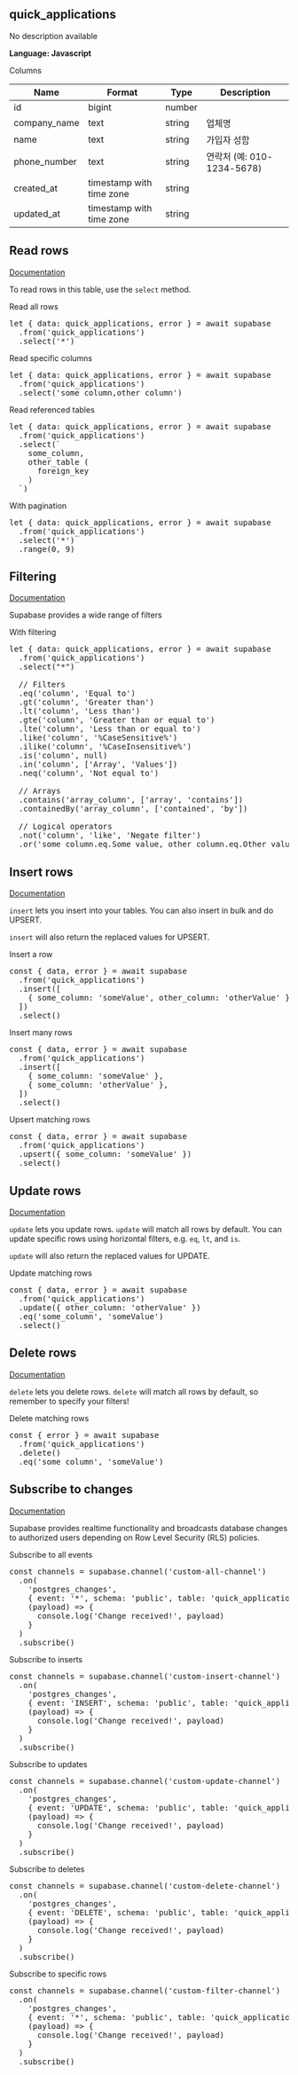 ## quick\_applications

No description available

**Language: Javascript**

Columns

| Name          | Format                   | Type   | Description                |
| ------------- | ------------------------ | ------ | -------------------------- |
| id            | bigint                   | number |                            |
| company\_name | text                     | string | 업체명                     |
| name          | text                     | string | 가입자 성함                |
| phone\_number | text                     | string | 연락처 (예: 010-1234-5678) |
| created\_at   | timestamp with time zone | string |                            |
| updated\_at   | timestamp with time zone | string |                            |

## Read rows

[Documentation](https://supabase.com/docs/reference/javascript/select)

To read rows in this table, use the `select` method.

Read all rows

<pre class="codeBlock prism-code language-js"><div class="token-line"><span class="token keyword">let</span><span class="token plain"> </span><span class="token punctuation">{</span><span class="token plain"> </span><span class="token literal-property property">data</span><span class="token operator">:</span><span class="token plain"> quick_applications</span><span class="token punctuation">,</span><span class="token plain"> error </span><span class="token punctuation">}</span><span class="token plain"> </span><span class="token operator">=</span><span class="token plain"> </span><span class="token keyword control-flow">await</span><span class="token plain"> supabase</span></div><div class="token-line"><span class="token plain">  </span><span class="token punctuation">.</span><span class="token keyword module">from</span><span class="token punctuation">(</span><span class="token string">'quick_applications'</span><span class="token punctuation">)</span><span class="token plain"></span></div><div class="token-line"><span class="token plain">  </span><span class="token punctuation">.</span><span class="token method function property-access">select</span><span class="token punctuation">(</span><span class="token string">'*'</span><span class="token punctuation">)</span></div></pre>

Read specific columns

<pre class="codeBlock prism-code language-js"><div class="token-line"><span class="token keyword">let</span><span class="token plain"> </span><span class="token punctuation">{</span><span class="token plain"> </span><span class="token literal-property property">data</span><span class="token operator">:</span><span class="token plain"> quick_applications</span><span class="token punctuation">,</span><span class="token plain"> error </span><span class="token punctuation">}</span><span class="token plain"> </span><span class="token operator">=</span><span class="token plain"> </span><span class="token keyword control-flow">await</span><span class="token plain"> supabase</span></div><div class="token-line"><span class="token plain">  </span><span class="token punctuation">.</span><span class="token keyword module">from</span><span class="token punctuation">(</span><span class="token string">'quick_applications'</span><span class="token punctuation">)</span><span class="token plain"></span></div><div class="token-line"><span class="token plain">  </span><span class="token punctuation">.</span><span class="token method function property-access">select</span><span class="token punctuation">(</span><span class="token string">'some_column,other_column'</span><span class="token punctuation">)</span></div></pre>

Read referenced tables

<pre class="codeBlock prism-code language-js"><div class="token-line"><span class="token keyword">let</span><span class="token plain"> </span><span class="token punctuation">{</span><span class="token plain"> </span><span class="token literal-property property">data</span><span class="token operator">:</span><span class="token plain"> quick_applications</span><span class="token punctuation">,</span><span class="token plain"> error </span><span class="token punctuation">}</span><span class="token plain"> </span><span class="token operator">=</span><span class="token plain"> </span><span class="token keyword control-flow">await</span><span class="token plain"> supabase</span></div><div class="token-line"><span class="token plain">  </span><span class="token punctuation">.</span><span class="token keyword module">from</span><span class="token punctuation">(</span><span class="token string">'quick_applications'</span><span class="token punctuation">)</span><span class="token plain"></span></div><div class="token-line"><span class="token plain">  </span><span class="token punctuation">.</span><span class="token method function property-access">select</span><span class="token punctuation">(</span><span class="token template-string template-punctuation string">`</span><span class="token template-string string"></span></div><div class="token-line"><span class="token template-string string">    some_column,</span></div><div class="token-line"><span class="token template-string string">    other_table (</span></div><div class="token-line"><span class="token template-string string">      foreign_key</span></div><div class="token-line"><span class="token template-string string">    )</span></div><div class="token-line"><span class="token template-string string">  </span><span class="token template-string template-punctuation string">`</span><span class="token punctuation">)</span></div></pre>

With pagination

<pre class="codeBlock prism-code language-js"><div class="token-line"><span class="token keyword">let</span><span class="token plain"> </span><span class="token punctuation">{</span><span class="token plain"> </span><span class="token literal-property property">data</span><span class="token operator">:</span><span class="token plain"> quick_applications</span><span class="token punctuation">,</span><span class="token plain"> error </span><span class="token punctuation">}</span><span class="token plain"> </span><span class="token operator">=</span><span class="token plain"> </span><span class="token keyword control-flow">await</span><span class="token plain"> supabase</span></div><div class="token-line"><span class="token plain">  </span><span class="token punctuation">.</span><span class="token keyword module">from</span><span class="token punctuation">(</span><span class="token string">'quick_applications'</span><span class="token punctuation">)</span><span class="token plain"></span></div><div class="token-line"><span class="token plain">  </span><span class="token punctuation">.</span><span class="token method function property-access">select</span><span class="token punctuation">(</span><span class="token string">'*'</span><span class="token punctuation">)</span><span class="token plain"></span></div><div class="token-line"><span class="token plain">  </span><span class="token punctuation">.</span><span class="token method function property-access">range</span><span class="token punctuation">(</span><span class="token number">0</span><span class="token punctuation">,</span><span class="token plain"> </span><span class="token number">9</span><span class="token punctuation">)</span></div></pre>

## Filtering

[Documentation](https://supabase.com/docs/reference/javascript/using-filters)

Supabase provides a wide range of filters

With filtering

<pre class="codeBlock prism-code language-js"><div class="token-line"><span class="token keyword">let</span><span class="token plain"> </span><span class="token punctuation">{</span><span class="token plain"> </span><span class="token literal-property property">data</span><span class="token operator">:</span><span class="token plain"> quick_applications</span><span class="token punctuation">,</span><span class="token plain"> error </span><span class="token punctuation">}</span><span class="token plain"> </span><span class="token operator">=</span><span class="token plain"> </span><span class="token keyword control-flow">await</span><span class="token plain"> supabase</span></div><div class="token-line"><span class="token plain">  </span><span class="token punctuation">.</span><span class="token keyword module">from</span><span class="token punctuation">(</span><span class="token string">'quick_applications'</span><span class="token punctuation">)</span><span class="token plain"></span></div><div class="token-line"><span class="token plain">  </span><span class="token punctuation">.</span><span class="token method function property-access">select</span><span class="token punctuation">(</span><span class="token string">"*"</span><span class="token punctuation">)</span><span class="token plain"></span></div><div class="token-line"><span class="token plain">
</span></div><div class="token-line"><span class="token plain">  </span><span class="token comment">// Filters</span><span class="token plain"></span></div><div class="token-line"><span class="token plain">  </span><span class="token punctuation">.</span><span class="token method function property-access">eq</span><span class="token punctuation">(</span><span class="token string">'column'</span><span class="token punctuation">,</span><span class="token plain"> </span><span class="token string">'Equal to'</span><span class="token punctuation">)</span><span class="token plain"></span></div><div class="token-line"><span class="token plain">  </span><span class="token punctuation">.</span><span class="token method function property-access">gt</span><span class="token punctuation">(</span><span class="token string">'column'</span><span class="token punctuation">,</span><span class="token plain"> </span><span class="token string">'Greater than'</span><span class="token punctuation">)</span><span class="token plain"></span></div><div class="token-line"><span class="token plain">  </span><span class="token punctuation">.</span><span class="token method function property-access">lt</span><span class="token punctuation">(</span><span class="token string">'column'</span><span class="token punctuation">,</span><span class="token plain"> </span><span class="token string">'Less than'</span><span class="token punctuation">)</span><span class="token plain"></span></div><div class="token-line"><span class="token plain">  </span><span class="token punctuation">.</span><span class="token method function property-access">gte</span><span class="token punctuation">(</span><span class="token string">'column'</span><span class="token punctuation">,</span><span class="token plain"> </span><span class="token string">'Greater than or equal to'</span><span class="token punctuation">)</span><span class="token plain"></span></div><div class="token-line"><span class="token plain">  </span><span class="token punctuation">.</span><span class="token method function property-access">lte</span><span class="token punctuation">(</span><span class="token string">'column'</span><span class="token punctuation">,</span><span class="token plain"> </span><span class="token string">'Less than or equal to'</span><span class="token punctuation">)</span><span class="token plain"></span></div><div class="token-line"><span class="token plain">  </span><span class="token punctuation">.</span><span class="token method function property-access">like</span><span class="token punctuation">(</span><span class="token string">'column'</span><span class="token punctuation">,</span><span class="token plain"> </span><span class="token string">'%CaseSensitive%'</span><span class="token punctuation">)</span><span class="token plain"></span></div><div class="token-line"><span class="token plain">  </span><span class="token punctuation">.</span><span class="token method function property-access">ilike</span><span class="token punctuation">(</span><span class="token string">'column'</span><span class="token punctuation">,</span><span class="token plain"> </span><span class="token string">'%CaseInsensitive%'</span><span class="token punctuation">)</span><span class="token plain"></span></div><div class="token-line"><span class="token plain">  </span><span class="token punctuation">.</span><span class="token method function property-access">is</span><span class="token punctuation">(</span><span class="token string">'column'</span><span class="token punctuation">,</span><span class="token plain"> </span><span class="token keyword null nil">null</span><span class="token punctuation">)</span><span class="token plain"></span></div><div class="token-line"><span class="token plain">  </span><span class="token punctuation">.</span><span class="token method function property-access">in</span><span class="token punctuation">(</span><span class="token string">'column'</span><span class="token punctuation">,</span><span class="token plain"> </span><span class="token punctuation">[</span><span class="token string">'Array'</span><span class="token punctuation">,</span><span class="token plain"> </span><span class="token string">'Values'</span><span class="token punctuation">]</span><span class="token punctuation">)</span><span class="token plain"></span></div><div class="token-line"><span class="token plain">  </span><span class="token punctuation">.</span><span class="token method function property-access">neq</span><span class="token punctuation">(</span><span class="token string">'column'</span><span class="token punctuation">,</span><span class="token plain"> </span><span class="token string">'Not equal to'</span><span class="token punctuation">)</span><span class="token plain"></span></div><div class="token-line"><span class="token plain">
</span></div><div class="token-line"><span class="token plain">  </span><span class="token comment">// Arrays</span><span class="token plain"></span></div><div class="token-line"><span class="token plain">  </span><span class="token punctuation">.</span><span class="token method function property-access">contains</span><span class="token punctuation">(</span><span class="token string">'array_column'</span><span class="token punctuation">,</span><span class="token plain"> </span><span class="token punctuation">[</span><span class="token string">'array'</span><span class="token punctuation">,</span><span class="token plain"> </span><span class="token string">'contains'</span><span class="token punctuation">]</span><span class="token punctuation">)</span><span class="token plain"></span></div><div class="token-line"><span class="token plain">  </span><span class="token punctuation">.</span><span class="token method function property-access">containedBy</span><span class="token punctuation">(</span><span class="token string">'array_column'</span><span class="token punctuation">,</span><span class="token plain"> </span><span class="token punctuation">[</span><span class="token string">'contained'</span><span class="token punctuation">,</span><span class="token plain"> </span><span class="token string">'by'</span><span class="token punctuation">]</span><span class="token punctuation">)</span><span class="token plain"></span></div><div class="token-line"><span class="token plain">
</span></div><div class="token-line"><span class="token plain">  </span><span class="token comment">// Logical operators</span><span class="token plain"></span></div><div class="token-line"><span class="token plain">  </span><span class="token punctuation">.</span><span class="token method function property-access">not</span><span class="token punctuation">(</span><span class="token string">'column'</span><span class="token punctuation">,</span><span class="token plain"> </span><span class="token string">'like'</span><span class="token punctuation">,</span><span class="token plain"> </span><span class="token string">'Negate filter'</span><span class="token punctuation">)</span><span class="token plain"></span></div><div class="token-line"><span class="token plain">  </span><span class="token punctuation">.</span><span class="token method function property-access">or</span><span class="token punctuation">(</span><span class="token string">'some_column.eq.Some value, other_column.eq.Other value'</span><span class="token punctuation">)</span></div></pre>

## Insert rows

[Documentation](https://supabase.com/docs/reference/javascript/insert)

`insert` lets you insert into your tables. You can also insert in bulk and do UPSERT.

`insert` will also return the replaced values for UPSERT.

Insert a row

<pre class="codeBlock prism-code language-js"><div class="token-line"><span class="token keyword">const</span><span class="token plain"> </span><span class="token punctuation">{</span><span class="token plain"> data</span><span class="token punctuation">,</span><span class="token plain"> error </span><span class="token punctuation">}</span><span class="token plain"> </span><span class="token operator">=</span><span class="token plain"> </span><span class="token keyword control-flow">await</span><span class="token plain"> supabase</span></div><div class="token-line"><span class="token plain">  </span><span class="token punctuation">.</span><span class="token keyword module">from</span><span class="token punctuation">(</span><span class="token string">'quick_applications'</span><span class="token punctuation">)</span><span class="token plain"></span></div><div class="token-line"><span class="token plain">  </span><span class="token punctuation">.</span><span class="token method function property-access">insert</span><span class="token punctuation">(</span><span class="token punctuation">[</span><span class="token plain"></span></div><div class="token-line"><span class="token plain">    </span><span class="token punctuation">{</span><span class="token plain"> </span><span class="token literal-property property">some_column</span><span class="token operator">:</span><span class="token plain"> </span><span class="token string">'someValue'</span><span class="token punctuation">,</span><span class="token plain"> </span><span class="token literal-property property">other_column</span><span class="token operator">:</span><span class="token plain"> </span><span class="token string">'otherValue'</span><span class="token plain"> </span><span class="token punctuation">}</span><span class="token punctuation">,</span><span class="token plain"></span></div><div class="token-line"><span class="token plain">  </span><span class="token punctuation">]</span><span class="token punctuation">)</span><span class="token plain"></span></div><div class="token-line"><span class="token plain">  </span><span class="token punctuation">.</span><span class="token method function property-access">select</span><span class="token punctuation">(</span><span class="token punctuation">)</span></div></pre>

Insert many rows

<pre class="codeBlock prism-code language-js"><div class="token-line"><span class="token keyword">const</span><span class="token plain"> </span><span class="token punctuation">{</span><span class="token plain"> data</span><span class="token punctuation">,</span><span class="token plain"> error </span><span class="token punctuation">}</span><span class="token plain"> </span><span class="token operator">=</span><span class="token plain"> </span><span class="token keyword control-flow">await</span><span class="token plain"> supabase</span></div><div class="token-line"><span class="token plain">  </span><span class="token punctuation">.</span><span class="token keyword module">from</span><span class="token punctuation">(</span><span class="token string">'quick_applications'</span><span class="token punctuation">)</span><span class="token plain"></span></div><div class="token-line"><span class="token plain">  </span><span class="token punctuation">.</span><span class="token method function property-access">insert</span><span class="token punctuation">(</span><span class="token punctuation">[</span><span class="token plain"></span></div><div class="token-line"><span class="token plain">    </span><span class="token punctuation">{</span><span class="token plain"> </span><span class="token literal-property property">some_column</span><span class="token operator">:</span><span class="token plain"> </span><span class="token string">'someValue'</span><span class="token plain"> </span><span class="token punctuation">}</span><span class="token punctuation">,</span><span class="token plain"></span></div><div class="token-line"><span class="token plain">    </span><span class="token punctuation">{</span><span class="token plain"> </span><span class="token literal-property property">some_column</span><span class="token operator">:</span><span class="token plain"> </span><span class="token string">'otherValue'</span><span class="token plain"> </span><span class="token punctuation">}</span><span class="token punctuation">,</span><span class="token plain"></span></div><div class="token-line"><span class="token plain">  </span><span class="token punctuation">]</span><span class="token punctuation">)</span><span class="token plain"></span></div><div class="token-line"><span class="token plain">  </span><span class="token punctuation">.</span><span class="token method function property-access">select</span><span class="token punctuation">(</span><span class="token punctuation">)</span></div></pre>

Upsert matching rows

<pre class="codeBlock prism-code language-js"><div class="token-line"><span class="token keyword">const</span><span class="token plain"> </span><span class="token punctuation">{</span><span class="token plain"> data</span><span class="token punctuation">,</span><span class="token plain"> error </span><span class="token punctuation">}</span><span class="token plain"> </span><span class="token operator">=</span><span class="token plain"> </span><span class="token keyword control-flow">await</span><span class="token plain"> supabase</span></div><div class="token-line"><span class="token plain">  </span><span class="token punctuation">.</span><span class="token keyword module">from</span><span class="token punctuation">(</span><span class="token string">'quick_applications'</span><span class="token punctuation">)</span><span class="token plain"></span></div><div class="token-line"><span class="token plain">  </span><span class="token punctuation">.</span><span class="token method function property-access">upsert</span><span class="token punctuation">(</span><span class="token punctuation">{</span><span class="token plain"> </span><span class="token literal-property property">some_column</span><span class="token operator">:</span><span class="token plain"> </span><span class="token string">'someValue'</span><span class="token plain"> </span><span class="token punctuation">}</span><span class="token punctuation">)</span><span class="token plain"></span></div><div class="token-line"><span class="token plain">  </span><span class="token punctuation">.</span><span class="token method function property-access">select</span><span class="token punctuation">(</span><span class="token punctuation">)</span></div></pre>

## Update rows

[Documentation](https://supabase.com/docs/reference/javascript/update)

`update` lets you update rows. `update` will match all rows by default. You can update specific rows using horizontal filters, e.g. `eq`, `lt`, and `is`.

`update` will also return the replaced values for UPDATE.

Update matching rows

<pre class="codeBlock prism-code language-js"><div class="token-line"><span class="token keyword">const</span><span class="token plain"> </span><span class="token punctuation">{</span><span class="token plain"> data</span><span class="token punctuation">,</span><span class="token plain"> error </span><span class="token punctuation">}</span><span class="token plain"> </span><span class="token operator">=</span><span class="token plain"> </span><span class="token keyword control-flow">await</span><span class="token plain"> supabase</span></div><div class="token-line"><span class="token plain">  </span><span class="token punctuation">.</span><span class="token keyword module">from</span><span class="token punctuation">(</span><span class="token string">'quick_applications'</span><span class="token punctuation">)</span><span class="token plain"></span></div><div class="token-line"><span class="token plain">  </span><span class="token punctuation">.</span><span class="token method function property-access">update</span><span class="token punctuation">(</span><span class="token punctuation">{</span><span class="token plain"> </span><span class="token literal-property property">other_column</span><span class="token operator">:</span><span class="token plain"> </span><span class="token string">'otherValue'</span><span class="token plain"> </span><span class="token punctuation">}</span><span class="token punctuation">)</span><span class="token plain"></span></div><div class="token-line"><span class="token plain">  </span><span class="token punctuation">.</span><span class="token method function property-access">eq</span><span class="token punctuation">(</span><span class="token string">'some_column'</span><span class="token punctuation">,</span><span class="token plain"> </span><span class="token string">'someValue'</span><span class="token punctuation">)</span><span class="token plain"></span></div><div class="token-line"><span class="token plain">  </span><span class="token punctuation">.</span><span class="token method function property-access">select</span><span class="token punctuation">(</span><span class="token punctuation">)</span></div></pre>

## Delete rows

[Documentation](https://supabase.com/docs/reference/javascript/delete)

`delete` lets you delete rows. `delete` will match all rows by default, so remember to specify your filters!

Delete matching rows

<pre class="codeBlock prism-code language-js"><div class="token-line"><span class="token keyword">const</span><span class="token plain"> </span><span class="token punctuation">{</span><span class="token plain"> error </span><span class="token punctuation">}</span><span class="token plain"> </span><span class="token operator">=</span><span class="token plain"> </span><span class="token keyword control-flow">await</span><span class="token plain"> supabase</span></div><div class="token-line"><span class="token plain">  </span><span class="token punctuation">.</span><span class="token keyword module">from</span><span class="token punctuation">(</span><span class="token string">'quick_applications'</span><span class="token punctuation">)</span><span class="token plain"></span></div><div class="token-line"><span class="token plain">  </span><span class="token punctuation">.</span><span class="token method function property-access">delete</span><span class="token punctuation">(</span><span class="token punctuation">)</span><span class="token plain"></span></div><div class="token-line"><span class="token plain">  </span><span class="token punctuation">.</span><span class="token method function property-access">eq</span><span class="token punctuation">(</span><span class="token string">'some_column'</span><span class="token punctuation">,</span><span class="token plain"> </span><span class="token string">'someValue'</span><span class="token punctuation">)</span></div></pre>

## Subscribe to changes

[Documentation](https://supabase.com/docs/reference/javascript/subscribe)

Supabase provides realtime functionality and broadcasts database changes to authorized users depending on Row Level Security (RLS) policies.

Subscribe to all events

<pre class="codeBlock prism-code language-js"><div class="token-line"><span class="token keyword">const</span><span class="token plain"> channels </span><span class="token operator">=</span><span class="token plain"> supabase</span><span class="token punctuation">.</span><span class="token method function property-access">channel</span><span class="token punctuation">(</span><span class="token string">'custom-all-channel'</span><span class="token punctuation">)</span><span class="token plain"></span></div><div class="token-line"><span class="token plain">  </span><span class="token punctuation">.</span><span class="token method function property-access">on</span><span class="token punctuation">(</span><span class="token plain"></span></div><div class="token-line"><span class="token plain">    </span><span class="token string">'postgres_changes'</span><span class="token punctuation">,</span><span class="token plain"></span></div><div class="token-line"><span class="token plain">    </span><span class="token punctuation">{</span><span class="token plain"> </span><span class="token literal-property property">event</span><span class="token operator">:</span><span class="token plain"> </span><span class="token string">'*'</span><span class="token punctuation">,</span><span class="token plain"> </span><span class="token literal-property property">schema</span><span class="token operator">:</span><span class="token plain"> </span><span class="token string">'public'</span><span class="token punctuation">,</span><span class="token plain"> </span><span class="token literal-property property">table</span><span class="token operator">:</span><span class="token plain"> </span><span class="token string">'quick_applications'</span><span class="token plain"> </span><span class="token punctuation">}</span><span class="token punctuation">,</span><span class="token plain"></span></div><div class="token-line"><span class="token plain">    </span><span class="token punctuation">(</span><span class="token parameter">payload</span><span class="token punctuation">)</span><span class="token plain"> </span><span class="token arrow operator">=></span><span class="token plain"> </span><span class="token punctuation">{</span><span class="token plain"></span></div><div class="token-line"><span class="token plain">      </span><span class="token console class-name">console</span><span class="token punctuation">.</span><span class="token method function property-access">log</span><span class="token punctuation">(</span><span class="token string">'Change received!'</span><span class="token punctuation">,</span><span class="token plain"> payload</span><span class="token punctuation">)</span><span class="token plain"></span></div><div class="token-line"><span class="token plain">    </span><span class="token punctuation">}</span><span class="token plain"></span></div><div class="token-line"><span class="token plain">  </span><span class="token punctuation">)</span><span class="token plain"></span></div><div class="token-line"><span class="token plain">  </span><span class="token punctuation">.</span><span class="token method function property-access">subscribe</span><span class="token punctuation">(</span><span class="token punctuation">)</span></div></pre>

Subscribe to inserts

<pre class="codeBlock prism-code language-js"><div class="token-line"><span class="token keyword">const</span><span class="token plain"> channels </span><span class="token operator">=</span><span class="token plain"> supabase</span><span class="token punctuation">.</span><span class="token method function property-access">channel</span><span class="token punctuation">(</span><span class="token string">'custom-insert-channel'</span><span class="token punctuation">)</span><span class="token plain"></span></div><div class="token-line"><span class="token plain">  </span><span class="token punctuation">.</span><span class="token method function property-access">on</span><span class="token punctuation">(</span><span class="token plain"></span></div><div class="token-line"><span class="token plain">    </span><span class="token string">'postgres_changes'</span><span class="token punctuation">,</span><span class="token plain"></span></div><div class="token-line"><span class="token plain">    </span><span class="token punctuation">{</span><span class="token plain"> </span><span class="token literal-property property">event</span><span class="token operator">:</span><span class="token plain"> </span><span class="token string">'INSERT'</span><span class="token punctuation">,</span><span class="token plain"> </span><span class="token literal-property property">schema</span><span class="token operator">:</span><span class="token plain"> </span><span class="token string">'public'</span><span class="token punctuation">,</span><span class="token plain"> </span><span class="token literal-property property">table</span><span class="token operator">:</span><span class="token plain"> </span><span class="token string">'quick_applications'</span><span class="token plain"> </span><span class="token punctuation">}</span><span class="token punctuation">,</span><span class="token plain"></span></div><div class="token-line"><span class="token plain">    </span><span class="token punctuation">(</span><span class="token parameter">payload</span><span class="token punctuation">)</span><span class="token plain"> </span><span class="token arrow operator">=></span><span class="token plain"> </span><span class="token punctuation">{</span><span class="token plain"></span></div><div class="token-line"><span class="token plain">      </span><span class="token console class-name">console</span><span class="token punctuation">.</span><span class="token method function property-access">log</span><span class="token punctuation">(</span><span class="token string">'Change received!'</span><span class="token punctuation">,</span><span class="token plain"> payload</span><span class="token punctuation">)</span><span class="token plain"></span></div><div class="token-line"><span class="token plain">    </span><span class="token punctuation">}</span><span class="token plain"></span></div><div class="token-line"><span class="token plain">  </span><span class="token punctuation">)</span><span class="token plain"></span></div><div class="token-line"><span class="token plain">  </span><span class="token punctuation">.</span><span class="token method function property-access">subscribe</span><span class="token punctuation">(</span><span class="token punctuation">)</span></div></pre>

Subscribe to updates

<pre class="codeBlock prism-code language-js"><div class="token-line"><span class="token keyword">const</span><span class="token plain"> channels </span><span class="token operator">=</span><span class="token plain"> supabase</span><span class="token punctuation">.</span><span class="token method function property-access">channel</span><span class="token punctuation">(</span><span class="token string">'custom-update-channel'</span><span class="token punctuation">)</span><span class="token plain"></span></div><div class="token-line"><span class="token plain">  </span><span class="token punctuation">.</span><span class="token method function property-access">on</span><span class="token punctuation">(</span><span class="token plain"></span></div><div class="token-line"><span class="token plain">    </span><span class="token string">'postgres_changes'</span><span class="token punctuation">,</span><span class="token plain"></span></div><div class="token-line"><span class="token plain">    </span><span class="token punctuation">{</span><span class="token plain"> </span><span class="token literal-property property">event</span><span class="token operator">:</span><span class="token plain"> </span><span class="token string">'UPDATE'</span><span class="token punctuation">,</span><span class="token plain"> </span><span class="token literal-property property">schema</span><span class="token operator">:</span><span class="token plain"> </span><span class="token string">'public'</span><span class="token punctuation">,</span><span class="token plain"> </span><span class="token literal-property property">table</span><span class="token operator">:</span><span class="token plain"> </span><span class="token string">'quick_applications'</span><span class="token plain"> </span><span class="token punctuation">}</span><span class="token punctuation">,</span><span class="token plain"></span></div><div class="token-line"><span class="token plain">    </span><span class="token punctuation">(</span><span class="token parameter">payload</span><span class="token punctuation">)</span><span class="token plain"> </span><span class="token arrow operator">=></span><span class="token plain"> </span><span class="token punctuation">{</span><span class="token plain"></span></div><div class="token-line"><span class="token plain">      </span><span class="token console class-name">console</span><span class="token punctuation">.</span><span class="token method function property-access">log</span><span class="token punctuation">(</span><span class="token string">'Change received!'</span><span class="token punctuation">,</span><span class="token plain"> payload</span><span class="token punctuation">)</span><span class="token plain"></span></div><div class="token-line"><span class="token plain">    </span><span class="token punctuation">}</span><span class="token plain"></span></div><div class="token-line"><span class="token plain">  </span><span class="token punctuation">)</span><span class="token plain"></span></div><div class="token-line"><span class="token plain">  </span><span class="token punctuation">.</span><span class="token method function property-access">subscribe</span><span class="token punctuation">(</span><span class="token punctuation">)</span></div></pre>

Subscribe to deletes

<pre class="codeBlock prism-code language-js"><div class="token-line"><span class="token keyword">const</span><span class="token plain"> channels </span><span class="token operator">=</span><span class="token plain"> supabase</span><span class="token punctuation">.</span><span class="token method function property-access">channel</span><span class="token punctuation">(</span><span class="token string">'custom-delete-channel'</span><span class="token punctuation">)</span><span class="token plain"></span></div><div class="token-line"><span class="token plain">  </span><span class="token punctuation">.</span><span class="token method function property-access">on</span><span class="token punctuation">(</span><span class="token plain"></span></div><div class="token-line"><span class="token plain">    </span><span class="token string">'postgres_changes'</span><span class="token punctuation">,</span><span class="token plain"></span></div><div class="token-line"><span class="token plain">    </span><span class="token punctuation">{</span><span class="token plain"> </span><span class="token literal-property property">event</span><span class="token operator">:</span><span class="token plain"> </span><span class="token string">'DELETE'</span><span class="token punctuation">,</span><span class="token plain"> </span><span class="token literal-property property">schema</span><span class="token operator">:</span><span class="token plain"> </span><span class="token string">'public'</span><span class="token punctuation">,</span><span class="token plain"> </span><span class="token literal-property property">table</span><span class="token operator">:</span><span class="token plain"> </span><span class="token string">'quick_applications'</span><span class="token plain"> </span><span class="token punctuation">}</span><span class="token punctuation">,</span><span class="token plain"></span></div><div class="token-line"><span class="token plain">    </span><span class="token punctuation">(</span><span class="token parameter">payload</span><span class="token punctuation">)</span><span class="token plain"> </span><span class="token arrow operator">=></span><span class="token plain"> </span><span class="token punctuation">{</span><span class="token plain"></span></div><div class="token-line"><span class="token plain">      </span><span class="token console class-name">console</span><span class="token punctuation">.</span><span class="token method function property-access">log</span><span class="token punctuation">(</span><span class="token string">'Change received!'</span><span class="token punctuation">,</span><span class="token plain"> payload</span><span class="token punctuation">)</span><span class="token plain"></span></div><div class="token-line"><span class="token plain">    </span><span class="token punctuation">}</span><span class="token plain"></span></div><div class="token-line"><span class="token plain">  </span><span class="token punctuation">)</span><span class="token plain"></span></div><div class="token-line"><span class="token plain">  </span><span class="token punctuation">.</span><span class="token method function property-access">subscribe</span><span class="token punctuation">(</span><span class="token punctuation">)</span></div></pre>

Subscribe to specific rows

<pre class="codeBlock prism-code language-js"><div class="token-line"><span class="token keyword">const</span><span class="token plain"> channels </span><span class="token operator">=</span><span class="token plain"> supabase</span><span class="token punctuation">.</span><span class="token method function property-access">channel</span><span class="token punctuation">(</span><span class="token string">'custom-filter-channel'</span><span class="token punctuation">)</span><span class="token plain"></span></div><div class="token-line"><span class="token plain">  </span><span class="token punctuation">.</span><span class="token method function property-access">on</span><span class="token punctuation">(</span><span class="token plain"></span></div><div class="token-line"><span class="token plain">    </span><span class="token string">'postgres_changes'</span><span class="token punctuation">,</span><span class="token plain"></span></div><div class="token-line"><span class="token plain">    </span><span class="token punctuation">{</span><span class="token plain"> </span><span class="token literal-property property">event</span><span class="token operator">:</span><span class="token plain"> </span><span class="token string">'*'</span><span class="token punctuation">,</span><span class="token plain"> </span><span class="token literal-property property">schema</span><span class="token operator">:</span><span class="token plain"> </span><span class="token string">'public'</span><span class="token punctuation">,</span><span class="token plain"> </span><span class="token literal-property property">table</span><span class="token operator">:</span><span class="token plain"> </span><span class="token string">'quick_applications'</span><span class="token punctuation">,</span><span class="token plain"> </span><span class="token literal-property property">filter</span><span class="token operator">:</span><span class="token plain"> </span><span class="token string">'some_column=eq.some_value'</span><span class="token plain"> </span><span class="token punctuation">}</span><span class="token punctuation">,</span><span class="token plain"></span></div><div class="token-line"><span class="token plain">    </span><span class="token punctuation">(</span><span class="token parameter">payload</span><span class="token punctuation">)</span><span class="token plain"> </span><span class="token arrow operator">=></span><span class="token plain"> </span><span class="token punctuation">{</span><span class="token plain"></span></div><div class="token-line"><span class="token plain">      </span><span class="token console class-name">console</span><span class="token punctuation">.</span><span class="token method function property-access">log</span><span class="token punctuation">(</span><span class="token string">'Change received!'</span><span class="token punctuation">,</span><span class="token plain"> payload</span><span class="token punctuation">)</span><span class="token plain"></span></div><div class="token-line"><span class="token plain">    </span><span class="token punctuation">}</span><span class="token plain"></span></div><div class="token-line"><span class="token plain">  </span><span class="token punctuation">)</span><span class="token plain"></span></div><div class="token-line"><span class="token plain">  </span><span class="token punctuation">.</span><span class="token method function property-access">subscribe</span><span class="token punctuation">(</span><span class="token punctuation">)</span></div></pre>